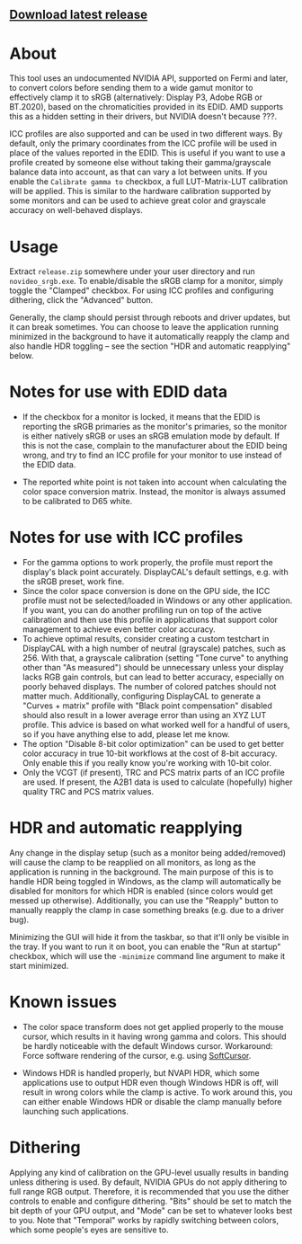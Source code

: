 ## [Download latest release](https://github.com/ledoge/novideo_srgb/releases/latest/download/release.zip)

# About
This tool uses an undocumented NVIDIA API, supported on Fermi and later, to convert colors before sending them to a wide gamut monitor to effectively clamp it to sRGB (alternatively: Display P3, Adobe RGB or BT.2020), based on the chromaticities provided in its EDID. AMD supports this as a hidden setting in their drivers, but NVIDIA doesn't because ???.

ICC profiles are also supported and can be used in two different ways. By default, only the primary coordinates from the ICC profile will be used in place of the values reported in the EDID. This is useful if you want to use a profile created by someone else without taking their gamma/grayscale balance data into account, as that can vary a lot between units. If you enable the `Calibrate gamma to` checkbox, a full LUT-Matrix-LUT calibration will be applied. This is similar to the hardware calibration supported by some monitors and can be used to achieve great color and grayscale accuracy on well-behaved displays.

# Usage
Extract `release.zip` somewhere under your user directory and run `novideo_srgb.exe`. To enable/disable the sRGB clamp for a monitor, simply toggle the "Clamped" checkbox. For using ICC profiles and configuring dithering, click the "Advanced" button.

Generally, the clamp should persist through reboots and driver updates, but it can break sometimes. You can choose to leave the application running minimized in the background to have it automatically reapply the clamp and also handle HDR toggling – see the section "HDR and automatic reapplying" below. 

# Notes for use with EDID data
* If the checkbox for a monitor is locked, it means that the EDID is reporting the sRGB primaries as the monitor's primaries, so the monitor is either natively sRGB or uses an sRGB emulation mode by default. If this is not the case, complain to the manufacturer about the EDID being wrong, and try to find an ICC profile for your monitor to use instead of the EDID data.

* The reported white point is not taken into account when calculating the color space conversion matrix. Instead, the monitor is always assumed to be calibrated to D65 white.

# Notes for use with ICC profiles

* For the gamma options to work properly, the profile must report the display's black point accurately. DisplayCAL's default settings, e.g. with the sRGB preset, work fine.
* Since the color space conversion is done on the GPU side, the ICC profile must not be selected/loaded in Windows or any other application. If you want, you can do another profiling run on top of the active calibration and then use this profile in applications that support color management to achieve even better color accuracy.
* To achieve optimal results, consider creating a custom testchart in DisplayCAL with a high number of neutral (grayscale) patches, such as 256. With that, a grayscale calibration (setting "Tone curve" to anything other than "As measured") should be unnecessary unless your display lacks RGB gain controls, but can lead to better accuracy, especially on poorly behaved displays. The number of colored patches should not matter much. Additionally, configuring DisplayCAL to generate a "Curves + matrix" profile with "Black point compensation" disabled should also result in a lower average error than using an XYZ LUT profile. This advice is based on what worked well for a handful of users, so if you have anything else to add, please let me know.
* The option "Disable 8-bit color optimization" can be used to get better color accuracy in true 10-bit workflows at the cost of 8-bit accuracy. Only enable this if you really know you're working with 10-bit color.
* Only the VCGT (if present), TRC and PCS matrix parts of an ICC profile are used. If present, the A2B1 data is used to calculate (hopefully) higher quality TRC and PCS matrix values.

# HDR and automatic reapplying

Any change in the display setup (such as a monitor being added/removed) will cause the clamp to be reapplied on all monitors, as long as the application is running in the background. The main purpose of this is to handle HDR being toggled in Windows, as the clamp will automatically be disabled for monitors for which HDR is enabled (since colors would get messed up otherwise). Additionally, you can use the "Reapply" button to manually reapply the clamp in case something breaks (e.g. due to a driver bug).

Minimizing the GUI will hide it from the taskbar, so that it'll only be visible in the tray. If you want to run it on boot, you can enable the "Run at startup" checkbox, which will use the `-minimize` command line argument to make it start minimized.

# Known issues

* The color space transform does not get applied properly to the mouse cursor, which results in it having wrong gamma and colors. This should be hardly noticeable with the default Windows cursor. Workaround: Force software rendering of the cursor, e.g. using [SoftCursor](https://www.monitortests.com/forum/Thread-SoftCursor).

* Windows HDR is handled properly, but NVAPI HDR, which some applications use to output HDR even though Windows HDR is off, will result in wrong colors while the clamp is active. To work around this, you can either enable Windows HDR or disable the clamp manually before launching such applications.

# Dithering

Applying any kind of calibration on the GPU-level usually results in banding unless dithering is used. By default, NVIDIA GPUs do not apply dithering to full range RGB output. Therefore, it is recommended that you use the dither controls to enable and configure dithering. "Bits" should be set to match the bit depth of your GPU output, and "Mode" can be set to whatever looks best to you. Note that "Temporal" works by rapidly switching between colors, which some people's eyes are sensitive to.
